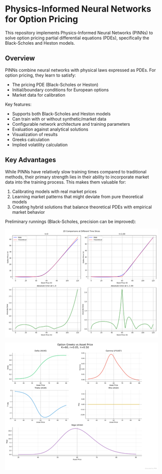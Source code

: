 # Physics-Informed Neural Networks for Option Pricing

This repository implements Physics-Informed Neural Networks (PINNs) to solve option pricing partial differential equations (PDEs), specifically the Black-Scholes and Heston models.

## Overview

PINNs combine neural networks with physical laws expressed as PDEs. For option pricing, they learn to satisfy:
- The pricing PDE (Black-Scholes or Heston)
- Initial/boundary conditions for European options
- Market data for calibration

Key features:
- Supports both Black-Scholes and Heston models
- Can train with or without synthetic/market data
- Configurable network architecture and training parameters
- Evaluation against analytical solutions
- Visualization of results
- Greeks calculation
- Implied volatility calculation

## Key Advantages

While PINNs have relatively slow training times compared to traditional methods, their primary strength lies in their ability to incorporate market data into the training process. This makes them valuable for:
1. Calibrating models with real market prices
2. Learning market patterns that might deviate from pure theoretical models
3. Creating hybrid solutions that balance theoretical PDEs with empirical market behavior

Preliminary runnings (Black-Scholes, precision can be improved):

![comparison](./BlackScholes/plots/comparison_2d.png)

![greeks](./BlackScholes/plots/greeks/greeks.png)